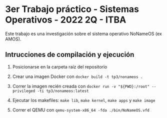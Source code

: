 
# 3er Trabajo práctico - Sistemas Operativos - 2022 2Q - ITBA


 Este trabajo es una investigación sobre el sistema operativo NoNameOS (ex AMOS). 

 ## Intrucciones de compilación y ejecución

 1. Posicionarse en la carpeta raíz del repositorio

 2. Crear una imagen Docker con ```docker build -t tp3/nonameos .```

 3. Correr la imagen recién creada con ```docker run -v "${PWD}:/root" --privileged -ti tp3/nonameos:latest```

 4. Ejecutar los makefiles: ```make lib```, ```make kernel```, ```make apps``` y ```make image```

 5. Correr el QEMU con ```qemu-system-x86_64 -fda ./bin/NoNameOS.vfd```




    

